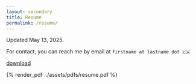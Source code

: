 ```yaml
---
layout: secondary
title: Resume
permalink: /resume/
---
```


Updated May 13, 2025.

For contact, you can reach me by email at
`firstname at lastname dot 🇨🇦`

[download](../assets/pdfs/resume.pdf)

{% render_pdf ../assets/pdfs/resume.pdf %}